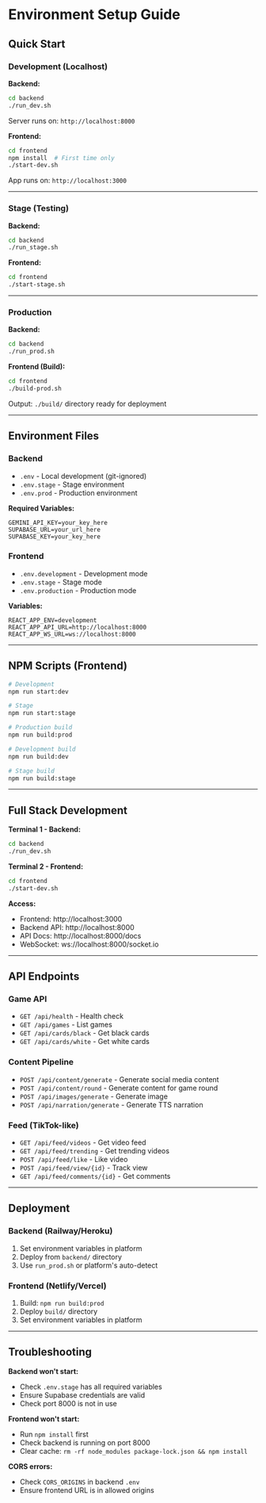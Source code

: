 # Environment Setup Guide

## Quick Start

### Development (Localhost)

**Backend:**
```bash
cd backend
./run_dev.sh
```
Server runs on: `http://localhost:8000`

**Frontend:**
```bash
cd frontend
npm install  # First time only
./start-dev.sh
```
App runs on: `http://localhost:3000`

---

### Stage (Testing)

**Backend:**
```bash
cd backend
./run_stage.sh
```

**Frontend:**
```bash
cd frontend
./start-stage.sh
```

---

### Production

**Backend:**
```bash
cd backend
./run_prod.sh
```

**Frontend (Build):**
```bash
cd frontend
./build-prod.sh
```
Output: `./build/` directory ready for deployment

---

## Environment Files

### Backend

- `.env` - Local development (git-ignored)
- `.env.stage` - Stage environment
- `.env.prod` - Production environment

**Required Variables:**
```env
GEMINI_API_KEY=your_key_here
SUPABASE_URL=your_url_here
SUPABASE_KEY=your_key_here
```

### Frontend

- `.env.development` - Development mode
- `.env.stage` - Stage mode
- `.env.production` - Production mode

**Variables:**
```env
REACT_APP_ENV=development
REACT_APP_API_URL=http://localhost:8000
REACT_APP_WS_URL=ws://localhost:8000
```

---

## NPM Scripts (Frontend)

```bash
# Development
npm run start:dev

# Stage
npm run start:stage

# Production build
npm run build:prod

# Development build
npm run build:dev

# Stage build
npm run build:stage
```

---

## Full Stack Development

**Terminal 1 - Backend:**
```bash
cd backend
./run_dev.sh
```

**Terminal 2 - Frontend:**
```bash
cd frontend
./start-dev.sh
```

**Access:**
- Frontend: http://localhost:3000
- Backend API: http://localhost:8000
- API Docs: http://localhost:8000/docs
- WebSocket: ws://localhost:8000/socket.io

---

## API Endpoints

### Game API
- `GET /api/health` - Health check
- `GET /api/games` - List games
- `GET /api/cards/black` - Get black cards
- `GET /api/cards/white` - Get white cards

### Content Pipeline
- `POST /api/content/generate` - Generate social media content
- `POST /api/content/round` - Generate content for game round
- `POST /api/images/generate` - Generate image
- `POST /api/narration/generate` - Generate TTS narration

### Feed (TikTok-like)
- `GET /api/feed/videos` - Get video feed
- `GET /api/feed/trending` - Get trending videos
- `POST /api/feed/like` - Like video
- `POST /api/feed/view/{id}` - Track view
- `GET /api/feed/comments/{id}` - Get comments

---

## Deployment

### Backend (Railway/Heroku)
1. Set environment variables in platform
2. Deploy from `backend/` directory
3. Use `run_prod.sh` or platform's auto-detect

### Frontend (Netlify/Vercel)
1. Build: `npm run build:prod`
2. Deploy `build/` directory
3. Set environment variables in platform

---

## Troubleshooting

**Backend won't start:**
- Check `.env.stage` has all required variables
- Ensure Supabase credentials are valid
- Check port 8000 is not in use

**Frontend won't start:**
- Run `npm install` first
- Check backend is running on port 8000
- Clear cache: `rm -rf node_modules package-lock.json && npm install`

**CORS errors:**
- Check `CORS_ORIGINS` in backend `.env`
- Ensure frontend URL is in allowed origins
